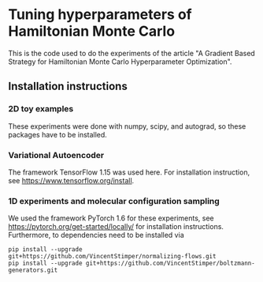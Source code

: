 # Tuning hyperparameters of Hamiltonian Monte Carlo

This is the code used to do the experiments of the article "A Gradient Based Strategy for Hamiltonian Monte Carlo Hyperparameter Optimization". 

## Installation instructions

### 2D toy examples

These experiments were done with numpy, scipy, and autograd, so these packages have to be installed.

### Variational Autoencoder

The framework TensorFlow 1.15 was used here. For installation instruction, see https://www.tensorflow.org/install.

### 1D experiments and molecular configuration sampling

We used the framework PyTorch 1.6 for these experiments, see  https://pytorch.org/get-started/locally/ for installation
instructions. Furthermore, to dependencies need to be installed via
```
pip install --upgrade git+https://github.com/VincentStimper/normalizing-flows.git
pip install --upgrade git+https://github.com/VincentStimper/boltzmann-generators.git
```
